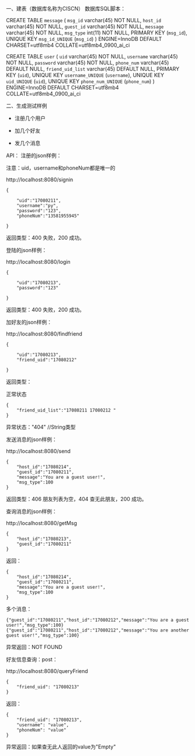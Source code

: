 一、建表（数据库名称为CISCN）
数据库SQL脚本：
  
CREATE TABLE `message` (
     `msg_id` varchar(45) NOT NULL,
     `host_id` varchar(45) NOT NULL,
     `guest_id` varchar(45) NOT NULL,
     `message` varchar(45) NOT NULL,
     `msg_type` int(11) NOT NULL,
     PRIMARY KEY (`msg_id`),
     UNIQUE KEY `msg_id_UNIQUE` (`msg_id`)
   ) ENGINE=InnoDB DEFAULT CHARSET=utf8mb4 COLLATE=utf8mb4_0900_ai_ci
   
CREATE TABLE `user` (
     `uid` varchar(45) NOT NULL,
     `username` varchar(45) NOT NULL,
     `password` varchar(45) NOT NULL,
     `phone_num` varchar(45) DEFAULT NULL,
     `friend_uid_list` varchar(45) DEFAULT NULL,
     PRIMARY KEY (`uid`),
     UNIQUE KEY `username_UNIQUE` (`username`),
     UNIQUE KEY `uid_UNIQUE` (`uid`),
     UNIQUE KEY `phone_num_UNIQUE` (`phone_num`)
   ) ENGINE=InnoDB DEFAULT CHARSET=utf8mb4 COLLATE=utf8mb4_0900_ai_ci

二、生成测试样例

- 注册几个用户

- 加几个好友

- 发几个消息

API：
注册的json样例：

注意：uid，username和phoneNum都是唯一的

http://localhost:8080/signin

    {
    
    	"uid":"17080211",    	
    	"username":"py",    	
    	"password":"123",    	
    	"phoneNum":"13581955945"
    	
    }

返回类型：400 失败，200 成功。

登陆的json样例：


http://localhost:8080/login

    {
    
    	"uid":"17080213",    	
    	"password":"123"
    	
    }

返回类型：400 失败，200 成功。

加好友的json样例：

http://localhost:8080/findfriend

    {
    
	    "uid":"17080213",	    
    	"friend_uid":"17080212"
    	
    }

返回类型：

正常状态

    {
        "friend_uid_list":"17080211 17080212 "
    }
异常状态："404" //String类型
    
发送消息的json样例：

http://localhost:8080/send

    {
    	"host_id":"17080214",
    	"guest_id":"17080211",
    	"message":"You are a guest user!",
    	"msg_type":100
    }

返回类型：406 朋友列表为空，404 查无此朋友，200 成功。
    
查询消息的json样例：

http://localhost:8080/getMsg

    {
    	"host_id":"17080213",
    	"guest_id":"17080211"
    }

返回：

    {
        "host_id":"17080214",
	    "guest_id":"17080211",
    	"message":"You are a guest user!",
    	"msg_type":100
    }
    
多个消息：

    {"guest_id":"17080211","host_id":"17080212","message":"You are a guest user!","msg_type":100}{"guest_id":"17080211","host_id":"17080212","message":"You are another guest user!","msg_type":100}    
    
异常返回：NOT FOUND
    
好友信息查询：post：

http://localhost:8080/queryFriend

    {
        "friend_uid": "17080213"
    }

返回：

    {
        "friend_uid": "17080213",
        "username": "value",
        "phoneNum": "value"
    }

异常返回：如果查无此人返回的value为"Empty"